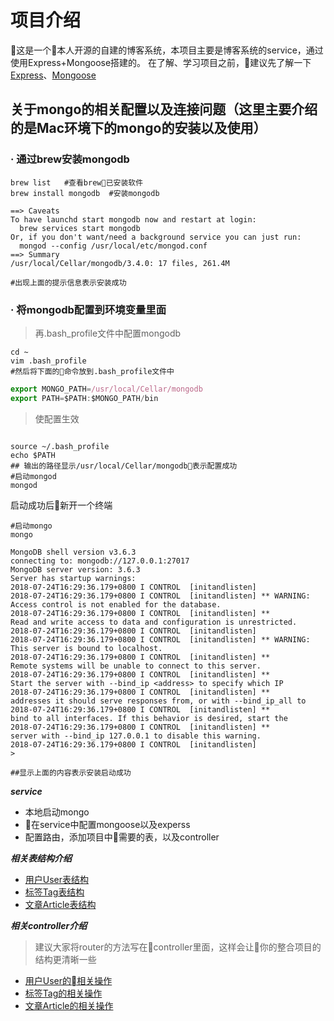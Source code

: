 ﻿# 项目介绍

  这是一个本人开源的自建的博客系统，本项目主要是博客系统的service，通过使用Express+Mongoose搭建的。
  在了解、学习项目之前，建议先了解一下[Express](http://www.expressjs.com.cn/)、[Mongoose](https://mongoose.shujuwajue.com)

## 关于mongo的相关配置以及连接问题（这里主要介绍的是Mac环境下的mongo的安装以及使用）

### · 通过brew安装mongodb

```shell
brew list   #查看brew已安装软件
brew install mongodb  #安装mongodb

==> Caveats
To have launchd start mongodb now and restart at login:
  brew services start mongodb
Or, if you don't want/need a background service you can just run:
  mongod --config /usr/local/etc/mongod.conf
==> Summary
/usr/local/Cellar/mongodb/3.4.0: 17 files, 261.4M

#出现上面的提示信息表示安装成功
```

### · 将mongodb配置到环境变量里面

>再.bash_profile文件中配置mongodb

  ```shell
  cd ~
  vim .bash_profile
  #然后将下面的命令放到.bash_profile文件中
  ```

  ```js
  export MONGO_PATH=/usr/local/Cellar/mongodb
  export PATH=$PATH:$MONGO_PATH/bin
  ```

>使配置生效

```shell

source ~/.bash_profile
echo $PATH
## 输出的路径显示/usr/local/Cellar/mongodb表示配置成功
#启动mongod
mongod

```

启动成功后新开一个终端

```shell
#启动mongo
mongo

MongoDB shell version v3.6.3
connecting to: mongodb://127.0.0.1:27017
MongoDB server version: 3.6.3
Server has startup warnings:
2018-07-24T16:29:36.179+0800 I CONTROL  [initandlisten]
2018-07-24T16:29:36.179+0800 I CONTROL  [initandlisten] ** WARNING: Access control is not enabled for the database.
2018-07-24T16:29:36.179+0800 I CONTROL  [initandlisten] **          Read and write access to data and configuration is unrestricted.
2018-07-24T16:29:36.179+0800 I CONTROL  [initandlisten]
2018-07-24T16:29:36.179+0800 I CONTROL  [initandlisten] ** WARNING: This server is bound to localhost.
2018-07-24T16:29:36.179+0800 I CONTROL  [initandlisten] **          Remote systems will be unable to connect to this server.
2018-07-24T16:29:36.179+0800 I CONTROL  [initandlisten] **          Start the server with --bind_ip <address> to specify which IP
2018-07-24T16:29:36.179+0800 I CONTROL  [initandlisten] **          addresses it should serve responses from, or with --bind_ip_all to
2018-07-24T16:29:36.179+0800 I CONTROL  [initandlisten] **          bind to all interfaces. If this behavior is desired, start the
2018-07-24T16:29:36.179+0800 I CONTROL  [initandlisten] **          server with --bind_ip 127.0.0.1 to disable this warning.
2018-07-24T16:29:36.179+0800 I CONTROL  [initandlisten]
>

##显示上面的内容表示安装启动成功
```

***service***

- 本地启动mongo
- 在service中配置mongoose以及experss
- 配置路由，添加项目中需要的表，以及controller

***相关表结构介绍***

- [用户User表结构](https://github.com/Jhaidi/blog_server/blob/master/api/models/users.model.js)
- [标签Tag表结构](https://github.com/Jhaidi/blog_server/blob/master/api/models/tags.model.js)
- [文章Article表结构](https://github.com/Jhaidi/blog_server/blob/master/api/models/article.model.js)

***相关controller介绍***

>建议大家将router的方法写在controller里面，这样会让你的整合项目的结构更清晰一些

- [用户User的相关操作](https://github.com/Jhaidi/blog_server/blob/master/api/controller/user.controll.js)
- [标签Tag的相关操作](https://github.com/Jhaidi/blog_server/blob/master/api/controller/tags.controll.js)
- [文章Article的相关操作](https://github.com/Jhaidi/blog_server/blob/master/api/controller/article.controll.js)
